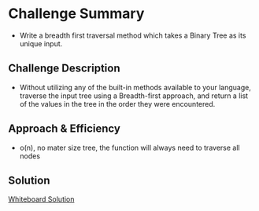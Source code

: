 # Challenge Summary
<!-- Short summary or background information -->
- Write a breadth first traversal method which takes a Binary Tree as its unique input.

## Challenge Description
<!-- Description of the challenge -->
- Without utilizing any of the built-in methods available to your language, traverse the input tree using a Breadth-first approach, and return a list of the values in the tree in the order they were encountered.

## Approach & Efficiency
<!-- What approach did you take? Why? What is the Big O space/time for this approach? -->
- o(n), no mater size tree, the function will always need to traverse all nodes 

## Solution
<!-- Embedded whiteboard image -->
[Whiteboard Solution](assets.breadth1st.png)